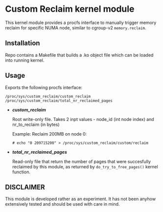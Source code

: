 # Custom Reclaim kernel module

This kernel module provides a procfs interface to manually trigger memory reclaim for specific NUMA node, similar to cgroup-v2 `memory.reclaim`. 

## Installation

Repo contains a Makefile that builds a .ko object file which can be loaded into running kernel.

## Usage

Exports the following procfs interface:
~~~
/proc/sys/custom_reclaim/custom_reclaim
/proc/sys/custom_reclaim/total_nr_reclaimed_pages
~~~
* ***custom_reclaim***
  
  Root write-only file. Takes 2 inpt values - node_id (int node index) and nr_to_reclaim (in bytes)

  Example: Reclaim 200MB on node 0:
  ~~~
  # echo "0 209715200" > /proc/sys/custom_reclaim/custom/reclaim
  ~~~
* ***total_nr_reclaimed_pages***

  Read-only file that return the number of pages that were succesfully reclaimed by this module, as returned by `do_try_to_free_pages()` kernel function.

## DISCLAIMER

This module is developed rather as an experiment. It has not been anyhow extensively tested and should be used with care in mind.

